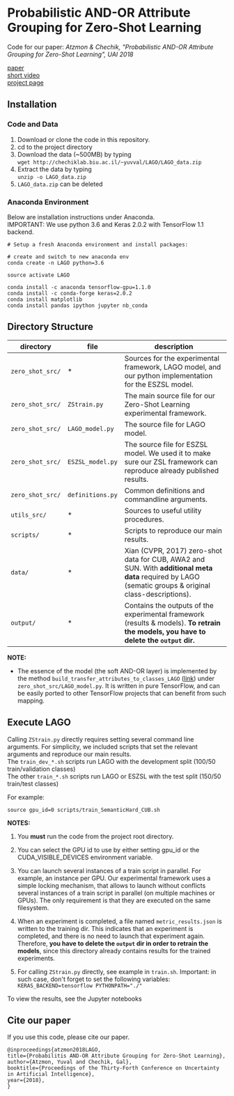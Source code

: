 # Probabilistic AND-OR Attribute Grouping for Zero-Shot Learning
Code for our paper: *Atzmon & Chechik, "Probabilistic AND-OR Attribute Grouping for Zero-Shot Learning", UAI 2018* <br>

[paper](https://arxiv.org/abs/1806.02664) <br>
[short video](https://www.youtube.com/watch?v=7nj3OPuGTCY)<br>
[project page](https://chechiklab.biu.ac.il/~yuvval/LAGO/)

## Installation
### Code and Data

 1. Download or clone the code in this repository.
 2. cd to the project directory
 3. Download the data (~500MB) by typing <br> `wget http://chechiklab.biu.ac.il/~yuvval/LAGO/LAGO_data.zip`
 4. Extract the data by typing <br> `unzip -o LAGO_data.zip`
 5. `LAGO_data.zip` can be deleted
### Anaconda Environment
Below are installation instructions under Anaconda.<br>
IMPORTANT: We use python 3.6 and Keras 2.0.2 with TensorFlow 1.1 backend. 

    # Setup a fresh Anaconda environment and install packages:

    # create and switch to new anaconda env
    conda create -n LAGO python=3.6 

    source activate LAGO

    conda install -c anaconda tensorflow-gpu=1.1.0
    conda install -c conda-forge keras=2.0.2
    conda install matplotlib
    conda install pandas ipython jupyter nb_conda


## Directory Structure

directory | file | description
---|---|---
`zero_shot_src/` | * | Sources for the experimental framework, LAGO model, and our python implementation for the ESZSL model. 
`zero_shot_src/`|`ZStrain.py` | The main source file for our Zero-Shot Learning experimental framework. 
`zero_shot_src/`|`LAGO_model.py` | The source file for LAGO model.
`zero_shot_src/`|`ESZSL_model.py` | The source file for ESZSL model. We used it to make sure our ZSL framework can reproduce already published results.
`zero_shot_src/`|`definitions.py` | Common definitions and commandline arguments.
`utils_src/` | * | Sources to useful utility procedures. 
`scripts/` | * | Scripts to reproduce our main results. 
`data/` | * | Xian (CVPR, 2017) zero-shot data for CUB, AWA2 and SUN. With **additional meta data** required by LAGO (sematic groups & original class-descriptions). 
`output/` | * | Contains the outputs of the experimental framework (results & models). **To retrain the models, you have to delete the `output` dir.**


**NOTE:**

* The essence of the model (the soft AND-OR layer) is implemented by the
method `build_transfer_attributes_to_classes_LAGO` ([link](https://github.com/yuvval/LAGO/blob/master/zero_shot_src/LAGO_model.py#L33)) under `zero_shot_src/LAGO_model.py`. 
It is written in pure TensorFlow, and can be easily ported to other TensorFlow
projects that can benefit from such mapping.

## Execute LAGO
Calling `ZStrain.py` directly requires setting several command line arguments. For simplicity, we included scripts that set the relevant arguments and reproduce our main results.  <br>
The `train_dev_*.sh` scripts run LAGO with the development split (100/50 train/validation classes)<br>
The other `train_*.sh` scripts run LAGO or ESZSL with the test split (150/50 train/test classes)<br>

For example:

    source gpu_id=0 scripts/train_SemanticHard_CUB.sh
    
**NOTES:**

1. You **must** run the code from the project root directory.
2. You can select the GPU id to use by either setting gpu_id or the CUDA_VISIBLE_DEVICES environment variable.
3. You can launch several instances of a train script in parallel. 
For example, an instance per GPU. 
Our experimental framework uses a simple locking mechanism, 
that allows to launch without conflicts several instances of a train script in parallel (on multiple
    machines or GPUs). The only requirement is that they are executed on the same filesystem.
4. When an experiment is completed, a file named `metric_results.json` is written
to the training dir. This indicates that an experiment is completed, and there is no need to launch that experiment again.
Therefore, **you have to delete the `output` dir in order to retrain the models**, since this directory already contains results for the trained experiments.

5. For calling `ZStrain.py` directly, see example in `train.sh`. Important: in such case, don't forget to set the following variables: `KERAS_BACKEND=tensorflow PYTHONPATH="./"`

To view the results, see the Jupyter notebooks

## Cite our paper
If you use this code, please cite our paper.

    @inproceedings{atzmon2018LAGO,
    title={Probabilitis AND-OR Attribute Grouping for Zero-Shot Learning},
    author={Atzmon, Yuval and Chechik, Gal},
    booktitle={Proceedings of the Thirty-Forth Conference on Uncertainty in Artificial Intelligence},
    year={2018},
    } 

